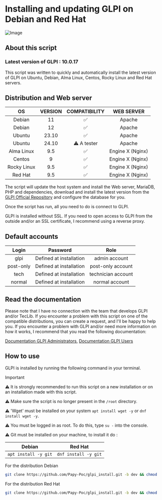 # Installing and updating GLPI on Debian and Red Hat
 ![Image](https://glpi-project.org/wp-content/uploads/2022/01/hero-img-2.png)

## About this script

### Latest version of GLPI : 10.0.17

This script was written to quickly and automatically install the latest version of GLPI on Ubuntu, Debian, Alma Linux, Centos, Rocky Linux and Red Hat servers.

## Distribution and Web server

| OS | VERSION | COMPATIBILITY | WEB SERVER |
|:--:|:--:|:--:|:--:|
|Debian|11|✅|Apache|
|Debian|12|✅|Apache|
|Ubuntu|23.10|✅|Apache|
|Ubuntu|24.10|⚠️ A tester|Apache|
|Alma Linux|9.5|✅|Engine X (Nginx)|
|Centos|9|✅|Engine X (Nginx)|
|Rocky Linux|9.5|✅|Engine X (Nginx)|
|Red Hat|9.5|✅|Engine X (Nginx)|

The script will update the host system and install the Web server, MariaDB, PHP and dependencies, download and install the latest version from the [GLPI Official Repository](https://github.com/glpi-project/glpi) and configure the database for you.

Once the script has run, all you need to do is connect to GLPI.

GLPI is installed without SSL. If you need to open access to GLPI from the outside and/or an SSL certificate, I recommend using a reverse proxy.

## Default accounts

| Login | Password | Role |
|:--:|:--:|:--:|
|glpi|Defined at installation|admin account|
|post-only|Defined at installation|post-only account|
|tech|Defined at installation|technician account|
|normal|Defined at installation|normal account|

## Read the documentation

Please note that I have no connection with the team that develops GLPI and/or TecLib.
If you encounter a problem with this script on one of the compatible distributions, you can create a request, and I'll be happy to help you.
If you encounter a problem with GLPI and/or need more information on how it works, I recommend that you read the following documentation:

[Documentation GLPI Administrators](https://glpi-install.readthedocs.io/), [Documentation GLPI Users](https://glpi-user-documentation.readthedocs.io/)

## How to use

GLPI is installed by running the following command in your terminal.

>[!IMPORTANT]
>⚠️ It is strongly recommended to run this script on a new installation or on an installation made with this script.
>
>⚠️ Make sure the script is no longer present in the ``/root`` directory.
>
>⚠️ 'Wget' must be installed on your system ``apt install wget -y`` or ``dnf install wget -y``.
>
>⚠️ You must be logged in as root. To do this, type ```su -``` into the console.
>
>⚠️ Git must be installed on your machine, to install it do :
>
>| Debian | Red Hat |
>|:--:|:--:|
>| ```apt install -y git``` | ```dnf install -y git``` |

For the distribution Debian

```bash
git clone https://github.com/Papy-Poc/glpi_install.git -b dev && chmod -R +x glpi_install && ./glpi_install/glpi-install.sh
```

For the distribution Red Hat

```bash
git clone https://github.com/Papy-Poc/glpi_install.git -b dev && chmod -R +x glpi_install && ./glpi_install/glpi-install.sh
```
